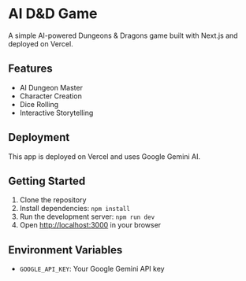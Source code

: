 # AI D&D Game

A simple AI-powered Dungeons & Dragons game built with Next.js and deployed on Vercel.

## Features

- AI Dungeon Master
- Character Creation
- Dice Rolling
- Interactive Storytelling

## Deployment

This app is deployed on Vercel and uses Google Gemini AI.

## Getting Started

1. Clone the repository
2. Install dependencies: `npm install`
3. Run the development server: `npm run dev`
4. Open [http://localhost:3000](http://localhost:3000) in your browser

## Environment Variables

- `GOOGLE_API_KEY`: Your Google Gemini API key